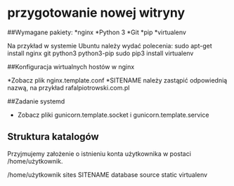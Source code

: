 przygotowanie nowej witryny
===========================

##Wymagane pakiety:
*nginx
*Python 3
*Git
*pip
*virtualenv

Na przykład w systemie Ubuntu należy wydać polecenia:
	sudo apt-get install nginx git python3 python3-pip
	sudo pip3 install virtualenv

##Konfiguracja wirtualnych hostów w nginx

*Zobacz plik nginx.template.conf
*SITENAME należy zastąpić odpowiednią nazwą, na przykład rafalpiotrowski.com.pl

##Zadanie systemd

* Zobacz pliki gunicorn.template.socket i gunicorn.template.service

## Struktura katalogów
Przyjmujemy założenie o istnieniu konta użytkownika w postaci /home/użytkownik.

/home/użytkownik
	sites
		SITENAME
			database
			source
			static
			virtualenv


